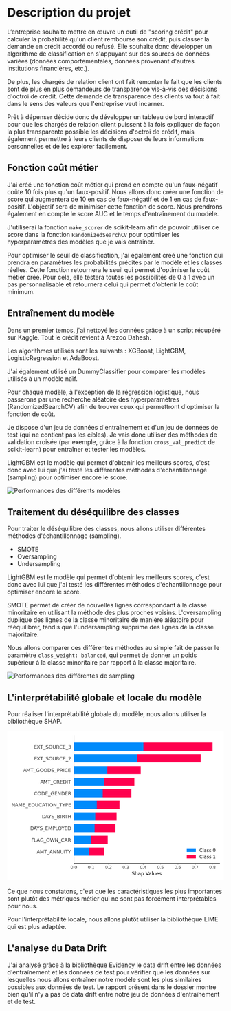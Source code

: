 # Description du projet

L’entreprise souhaite mettre en œuvre un outil de "scoring crédit" pour calculer la probabilité qu'un client rembourse son crédit, puis classer la demande en crédit accordé ou refusé. Elle souhaite donc développer un algorithme de classification en s'appuyant sur des sources de données variées (données comportementales, données provenant d'autres institutions financières, etc.).

De plus, les chargés de relation client ont fait remonter le fait que les clients sont de plus en plus demandeurs de transparence vis-à-vis des décisions d'octroi de crédit. Cette demande de transparence des clients va tout à fait dans le sens des valeurs que l'entreprise veut incarner.

Prêt à dépenser décide donc de développer un tableau de bord interactif pour que les chargés de relation client puissent à la fois expliquer de façon la plus transparente possible les décisions d'octroi de crédit, mais également permettre à leurs clients de disposer de leurs informations personnelles et de les explorer facilement.

## Fonction coût métier

J'ai créé une fonction coût métier qui prend en compte qu'un faux-négatif coûte 10 fois plus qu'un faux-positif. Nous allons donc créer une fonction de score qui augmentera de 10 en cas de faux-négatif et de 1 en cas de faux-positif. L'objectif sera de minimiser cette fonction de score. Nous prendrons également en compte le score AUC et le temps d'entraînement du modèle.

J'utiliserai la fonction `make_scorer` de scikit-learn afin de pouvoir utiliser ce score dans la fonction `RandomizedSearchCV` pour optimiser les hyperparamètres des modèles que je vais entraîner.

Pour optimiser le seuil de classification, j'ai également créé une fonction qui prendra en paramètres les probabilités prédites par le modèle et les classes réelles. Cette fonction retournera le seuil qui permet d'optimiser le coût métier créé. Pour cela, elle testera toutes les possibilités de 0 à 1 avec un pas personnalisable et retournera celui qui permet d'obtenir le coût minimum.

## Entraînement du modèle

Dans un premier temps, j'ai nettoyé les données grâce à un script récupéré sur Kaggle. Tout le crédit revient à Arezoo Dahesh.

Les algorithmes utilisés sont les suivants : XGBoost, LightGBM, LogisticRegression et AdaBoost.

J'ai également utilisé un DummyClassifier pour comparer les modèles utilisés à un modèle naïf.

Pour chaque modèle, à l'exception de la régression logistique, nous passerons par une recherche aléatoire des hyperparamètres (RandomizedSearchCV) afin de trouver ceux qui permettront d'optimiser la fonction de coût.

Je dispose d'un jeu de données d'entraînement et d'un jeu de données de test (qui ne contient pas les cibles). Je vais donc utiliser des méthodes de validation croisée (par exemple, grâce à la fonction `cross_val_predict` de scikit-learn) pour entraîner et tester les modèles.

LightGBM est le modèle qui permet d'obtenir les meilleurs scores, c'est donc avec lui que j'ai testé les différentes méthodes d'échantillonnage (sampling) pour optimiser encore le score.

![](scores_modèles.png "Performances des différents modèles")

## Traitement du déséquilibre des classes

Pour traiter le déséquilibre des classes, nous allons utiliser différentes méthodes d'échantillonnage (sampling).

- SMOTE
- Oversampling
- Undersampling


LightGBM est le modèle qui permet d'obtenir les meilleurs scores, c'est donc avec lui que j'ai testé les différentes méthodes d'échantillonnage pour optimiser encore le score.

SMOTE permet de créer de nouvelles lignes correspondant à la classe minoritaire en utilisant la méthode des plus proches voisins. L'oversampling duplique des lignes de la classe minoritaire de manière aléatoire pour rééquilibrer, tandis que l'undersampling supprime des lignes de la classe majoritaire.

Nous allons comparer ces différentes méthodes au simple fait de passer le paramètre `class_weight: balanced`, qui permet de donner un poids supérieur à la classe minoritaire par rapport à la classe majoritaire.

![](scores_sampling.png "Performances des différentes de sampling")

## L'interprétabilité globale et locale du modèle

Pour réaliser l'interprétabilité globale du modèle, nous allons utiliser la bibliothèque SHAP.

![](streamlit/Featur_exp.png "Explications des features globales")

Ce que nous constatons, c'est que les caractéristiques les plus importantes sont plutôt des métriques métier qui ne sont pas forcément interprétables pour nous.

Pour l'interprétabilité locale, nous allons plutôt utiliser la bibliothèque LIME qui est plus adaptée. 

## L'analyse du Data Drift

J'ai analysé grâce à la bibliothèque Evidency le data drift entre les données d'entraînement et les données de test pour vérifier que les données sur lesquelles nous allons entraîner notre modèle sont les plus similaires possibles aux données de test. Le rapport présent dans le dossier montre bien qu'il n'y a pas de data drift entre notre jeu de données d'entraînement et de test.



